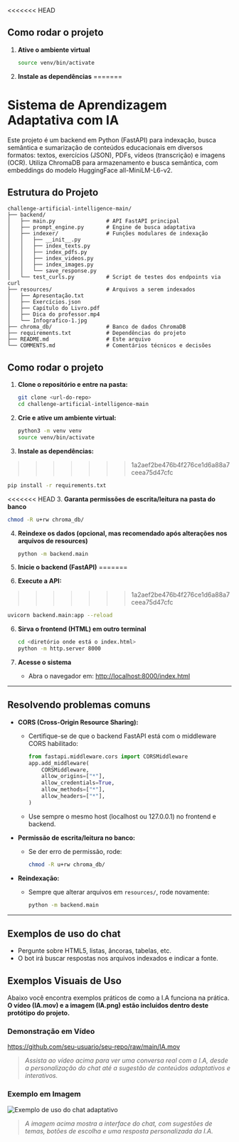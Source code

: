 <<<<<<< HEAD


## Como rodar o projeto

1. **Ative o ambiente virtual**
   ```bash
   source venv/bin/activate
   ```

2. **Instale as dependências**
=======
# Sistema de Aprendizagem Adaptativa com IA

Este projeto é um backend em Python (FastAPI) para indexação, busca semântica e sumarização de conteúdos educacionais em diversos formatos: textos, exercícios (JSON), PDFs, vídeos (transcrição) e imagens (OCR). Utiliza ChromaDB para armazenamento e busca semântica, com embeddings do modelo HuggingFace all-MiniLM-L6-v2.

## Estrutura do Projeto

```
challenge-artificial-intelligence-main/
├── backend/
│   ├── main.py                # API FastAPI principal
│   ├── prompt_engine.py       # Engine de busca adaptativa
│   ├── indexer/               # Funções modulares de indexação
│   │   ├── __init__.py
│   │   ├── index_texts.py
│   │   ├── index_pdfs.py
│   │   ├── index_videos.py
│   │   ├── index_images.py
│   │   └── save_response.py
│   └── test_curls.py          # Script de testes dos endpoints via curl
├── resources/                 # Arquivos a serem indexados
│   ├── Apresentação.txt
│   ├── Exercícios.json
│   ├── Capítulo do Livro.pdf
│   ├── Dica do professor.mp4
│   └── Infografico-1.jpg
├── chroma_db/                 # Banco de dados ChromaDB
├── requirements.txt           # Dependências do projeto
├── README.md                  # Este arquivo
└── COMMENTS.md                # Comentários técnicos e decisões
```

## Como rodar o projeto

1. **Clone o repositório e entre na pasta:**
   ```bash
   git clone <url-do-repo>
   cd challenge-artificial-intelligence-main
   ```

2. **Crie e ative um ambiente virtual:**
   ```bash
   python3 -m venv venv
   source venv/bin/activate
   ```

3. **Instale as dependências:**
>>>>>>> 1a2aef2be476b4f276ce1d6a88a7ceea75d47cfc
   ```bash
   pip install -r requirements.txt
   ```

<<<<<<< HEAD
3. **Garanta permissões de escrita/leitura na pasta do banco**
   ```bash
   chmod -R u+rw chroma_db/
   ```

4. **Reindexe os dados (opcional, mas recomendado após alterações nos arquivos de resources)**
   ```bash
   python -m backend.main
   ```

5. **Inicie o backend (FastAPI)**
=======
4. **Execute a API:**
>>>>>>> 1a2aef2be476b4f276ce1d6a88a7ceea75d47cfc
   ```bash
   uvicorn backend.main:app --reload
   ```

6. **Sirva o frontend (HTML) em outro terminal**
   ```bash
   cd <diretório onde está o index.html>
   python -m http.server 8000
   ```

7. **Acesse o sistema**
   - Abra o navegador em: [http://localhost:8000/index.html](http://localhost:8000/index.html)

---


## Resolvendo problemas comuns

- **CORS (Cross-Origin Resource Sharing):**
  - Certifique-se de que o backend FastAPI está com o middleware CORS habilitado:
    ```python
    from fastapi.middleware.cors import CORSMiddleware
    app.add_middleware(
        CORSMiddleware,
        allow_origins=["*"],
        allow_credentials=True,
        allow_methods=["*"],
        allow_headers=["*"],
    )
    ```
  - Use sempre o mesmo host (localhost ou 127.0.0.1) no frontend e backend.

- **Permissão de escrita/leitura no banco:**
  - Se der erro de permissão, rode:
    ```bash
    chmod -R u+rw chroma_db/
    ```

- **Reindexação:**
  - Sempre que alterar arquivos em `resources/`, rode novamente:
    ```bash
    python -m backend.main
    ```

---

## Exemplos de uso do chat

- Pergunte sobre HTML5, listas, âncoras, tabelas, etc.
- O bot irá buscar respostas nos arquivos indexados e indicar a fonte.

## Exemplos Visuais de Uso

Abaixo você encontra exemplos práticos de como a I.A funciona na prática. **O vídeo (IA.mov) e a imagem (IA.png) estão incluídos dentro deste protótipo do projeto.**

### Demonstração em Vídeo

https://github.com/seu-usuario/seu-repo/raw/main/IA.mov

> *Assista ao vídeo acima para ver uma conversa real com a I.A, desde a personalização do chat até a sugestão de conteúdos adaptativos e interativos.*

### Exemplo em Imagem

![Exemplo de uso do chat adaptativo](IA.png)

> *A imagem acima mostra a interface do chat, com sugestões de temas, botões de escolha e uma resposta personalizada da I.A.*
